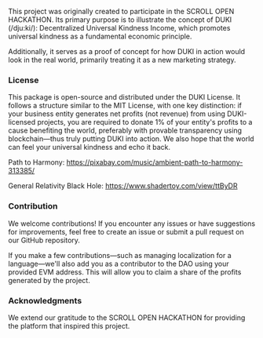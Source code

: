 This project was originally created to participate in the SCROLL OPEN HACKATHON. Its primary purpose is to illustrate the concept of DUKI (/dju:ki/): Decentralized Universal Kindness Income, which promotes universal kindness as a fundamental economic principle.


Additionally, it serves as a proof of concept for how DUKI in action would look in the real world, primarily treating it as a new marketing strategy.


### License
This package is open-source and distributed under the DUKI License. It follows a structure similar to the MIT License, with one key distinction: if your business entity generates net profits (not revenue) from using DUKI-licensed projects, you are required to donate 1% of your entity's profits to a cause benefiting the world, preferably with provable transparency using blockchain—thus truly putting DUKI into action. We also hope that the world can feel your universal kindness and echo it back.

Path to Harmony: https://pixabay.com/music/ambient-path-to-harmony-313385/

General Relativity Black Hole: https://www.shadertoy.com/view/ttByDR


### Contribution
We welcome contributions! If you encounter any issues or have suggestions for improvements, feel free to create an issue or submit a pull request on our GitHub repository.

If you make a few contributions—such as managing localization for a language—we'll also add you as a contributor to the DAO using your provided EVM address. This will allow you to claim a share of the profits generated by the project.

### Acknowledgments
We extend our gratitude to the SCROLL OPEN HACKATHON for providing the platform that inspired this project.
